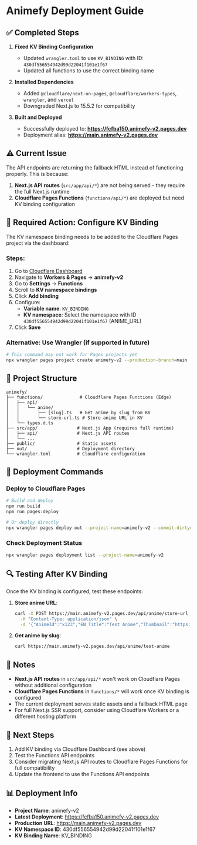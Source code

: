 # Animefy Deployment Guide

## ✅ Completed Steps

1. **Fixed KV Binding Configuration**
   - Updated `wrangler.toml` to use `KV_BINDING` with ID: `430df556554942d99d22041f101e1f67`
   - Updated all functions to use the correct binding name

2. **Installed Dependencies**
   - Added `@cloudflare/next-on-pages`, `@cloudflare/workers-types`, `wrangler`, and `vercel`
   - Downgraded Next.js to 15.5.2 for compatibility

3. **Built and Deployed**
   - Successfully deployed to: **https://fcfba150.animefy-v2.pages.dev**
   - Deployment alias: **https://main.animefy-v2.pages.dev**

## ⚠️ Current Issue

The API endpoints are returning the fallback HTML instead of functioning properly. This is because:

1. **Next.js API routes** (`src/app/api/*`) are not being served - they require the full Next.js runtime
2. **Cloudflare Pages Functions** (`functions/api/*`) are deployed but need KV binding configuration

## 🔧 Required Action: Configure KV Binding

The KV namespace binding needs to be added to the Cloudflare Pages project via the dashboard:

### Steps:

1. Go to [Cloudflare Dashboard](https://dash.cloudflare.com)
2. Navigate to **Workers & Pages** → **animefy-v2**
3. Go to **Settings** → **Functions**
4. Scroll to **KV namespace bindings**
5. Click **Add binding**
6. Configure:
   - **Variable name**: `KV_BINDING`
   - **KV namespace**: Select the namespace with ID `430df556554942d99d22041f101e1f67` (ANIME_URL)
7. Click **Save**

### Alternative: Use Wrangler (if supported in future)

```bash
# This command may not work for Pages projects yet
npx wrangler pages project create animefy-v2 --production-branch=main
```

## 📁 Project Structure

```
animefy/
├── functions/              # Cloudflare Pages Functions (Edge)
│   ├── api/
│   │   └── anime/
│   │       ├── [slug].ts   # Get anime by slug from KV
│   │       └── store-url.ts # Store anime URL in KV
│   └── types.d.ts
├── src/app/               # Next.js App (requires full runtime)
│   ├── api/               # Next.js API routes
│   └── ...
├── public/                # Static assets
├── out/                   # Deployment directory
└── wrangler.toml          # Cloudflare configuration
```

## 🚀 Deployment Commands

### Deploy to Cloudflare Pages
```bash
# Build and deploy
npm run build
npm run pages:deploy

# Or deploy directly
npx wrangler pages deploy out --project-name=animefy-v2 --commit-dirty=true
```

### Check Deployment Status
```bash
npx wrangler pages deployment list --project-name=animefy-v2
```

## 🔍 Testing After KV Binding

Once the KV binding is configured, test these endpoints:

1. **Store anime URL**:
   ```bash
   curl -X POST https://main.animefy-v2.pages.dev/api/anime/store-url \
     -H "Content-Type: application/json" \
     -d '{"AnimeId":"x123","EN_Title":"Test Anime","Thumbnail":"https://example.com/img.jpg","Type":"SERIES","Episodes":12,"Status":"Airing"}'
   ```

2. **Get anime by slug**:
   ```bash
   curl https://main.animefy-v2.pages.dev/api/anime/test-anime
   ```

## 📝 Notes

- **Next.js API routes** in `src/app/api/*` won't work on Cloudflare Pages without additional configuration
- **Cloudflare Pages Functions** in `functions/*` will work once KV binding is configured
- The current deployment serves static assets and a fallback HTML page
- For full Next.js SSR support, consider using Cloudflare Workers or a different hosting platform

## 🎯 Next Steps

1. Add KV binding via Cloudflare Dashboard (see above)
2. Test the Functions API endpoints
3. Consider migrating Next.js API routes to Cloudflare Pages Functions for full compatibility
4. Update the frontend to use the Functions API endpoints

## 📊 Deployment Info

- **Project Name**: animefy-v2
- **Latest Deployment**: https://fcfba150.animefy-v2.pages.dev
- **Production URL**: https://main.animefy-v2.pages.dev
- **KV Namespace ID**: 430df556554942d99d22041f101e1f67
- **KV Binding Name**: KV_BINDING
